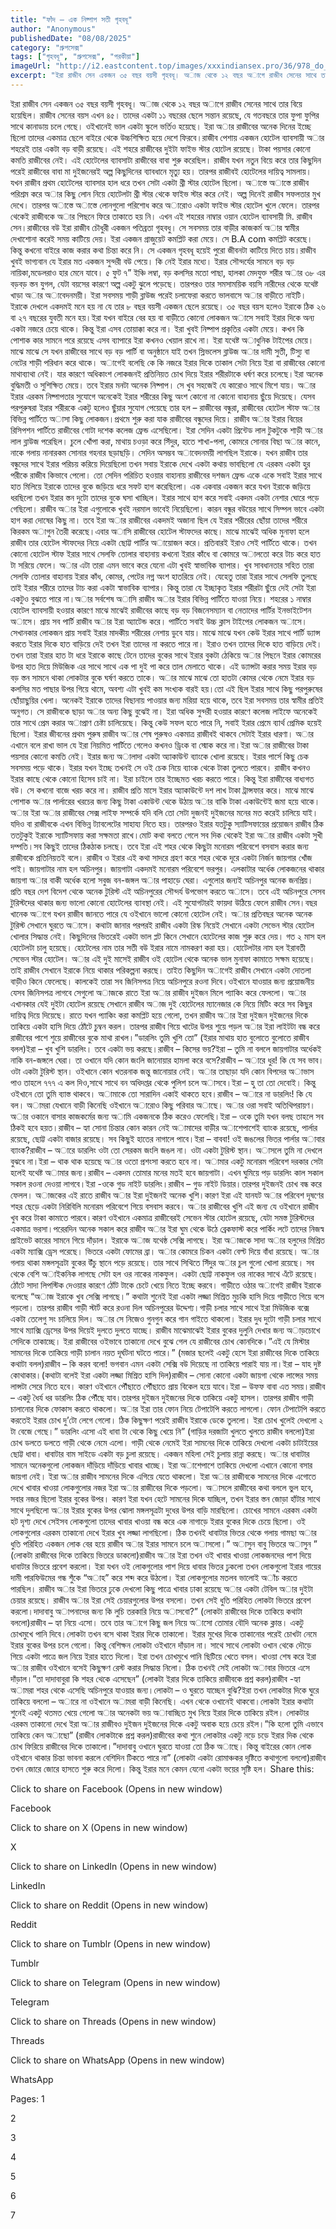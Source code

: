 ```yaml
---
title: "ফাঁদ – এক নিষ্পাপ সতী গৃহবধূ"
author: "Anonymous"
publishedDate: "08/08/2025"
category: "গ্রুপসেক্স"
tags: ["গৃহবধূ", "গ্রুপসেক্স", "পরকীয়া"]
imageUrl: "http://i2.eastcontent.top/images/xxxindiansex.pro/36/978_do_a.jpg"
excerpt: "ইরা রাজীব সেন একজন ৩৫ বছর বয়সী গৃহবধূ। অাজ থেকে ১২ বছর অাগে রাজীব সেনের সাথে তার বিয়ে হয়েছিল। রাজীব সেনের বয়স এখন ৪৫। তাদের একটা ১১ বছরের ছেলে সন্তান রয়েছে, যে গতবছরে তার ফুপা ফুপির সাথে কানাডায় চলে গ..."
---
```


ইরা রাজীব সেন একজন ৩৫ বছর বয়সী গৃহবধূ। অাজ থেকে ১২ বছর অাগে রাজীব সেনের সাথে তার বিয়ে হয়েছিল। রাজীব সেনের বয়স এখন ৪৫। তাদের একটা ১১ বছরের ছেলে সন্তান রয়েছে, যে গতবছরে তার ফুপা ফুপির সাথে কানাডায় চলে গেছে। ওইখানেই ভাল একটা স্কুলে ভর্তিও হয়েছে। ইরা অার রাজীবের অনেক দিনের ইচ্ছে ছিলো তাদের একমাত্র ছেলে বাইরে থেকে উচ্চশিক্ষিত হয়ে দেশে ফিরবে।রাজীব পেশায় একজন হোটেল ব্যাবসায়ী অার শহরেই তার একটা বড় বাড়ী রয়েছে। এই শহরে রাজীবের দুইটা ফাইভ স্টার হোটেল রয়েছে। টাকা পয়সার কোনো কমতি রাজীবের নেই। এই হোটেলের ব্যাবসাটা রাজীবের বাবা শুরু করেছিল। রাজীব যখন নতুন বিয়ে করে তার কিছুদিন পরেই রাজীবের বাবা মা দুইজনেরই অল্প কিছুদিনের ব্যাবধানে মৃত্যু হয়। তারপর রাজীবই হোটেলের দায়িত্ব সামলায়। যখন রাজীব প্রথম হোটেলের ব্যাবসার হাল ধরে তখন সেটা একটা থ্রী স্টার হোটেল ছিলো। অাস্তে অাস্তে রাজীব পরিশ্রম করে অার কিছু লোন নিয়ে হোটেলটা থ্রী স্টার থেকে ফাইভ স্টার করে নেই। অল্প দিনেই রাজীব সফলতার মুখ দেখে। তারপর অাস্তে অাস্তে লোনগুলো পরিশোধ করে অারোও একটা ফাইভ স্টার হোটেল খুলে ফেলে। তারপর থেকেই রাজীবকে অার পিছনে ফিরে তাকাতে হয় নি। এখন এই শহরের নাম্বার ওয়ান হোটেল ব্যাবসায়ী মি. রাজীব সেন।রাজীবের বউ ইরা রাজীব চৌধুরী একজন পতিব্রতা গৃহবধু। সে সবসময় তার বাড়ীর কাজকর্ম অার স্বামীর দেখাশোনা করেই সময় কাটিয়ে দেয়। ইরা একজন গ্রাজুয়েট কমপ্লিট করা মেয়ে। সে B.A com কমপ্লিট করেছে। কিন্তু কখনো বাইরে কাজ করার কথা চিন্তা করে নি। সে একজন গৃহবধূ হয়েই পুরো জীবনটা কাটিয়ে দিতে চায়।রাজীব খুবই ভাগ্যবান যে ইরার মত একজন সুন্দরী বউ পেয়ে। কি নেই ইরার মধ্যে। ইরার সৌন্দর্যের সামনে বড় বড় নায়িকা,মডেলরাও হার মেনে যাবে। ৫ ফুট ৭” ইঞ্চি লম্বা, বড় কলসির মতো পাছা, হালকা মেদযুক্ত শরীর অার ৩৮ এর বড়বড় স্তন যুগল, যেটা বয়সের কারণে অল্প একটু ঝুলে পড়েছে। তারপরও তার সমসাময়িক বয়সি নারীদের থেকে যথেষ্ট খাড়া অার অাবেদনময়ী। ইরা সবসময় শাড়ী ব্লাউজ পরেই চলাফেরা করতে ভালবাসে অার বাড়ীতে নাইটি। ইরাকে দেখলে একদমই মনে হয় না যে তার ৮ বছর বয়সী একজন ছেলে রয়েছে। ৩৫ বছর বয়স হলেও ইরাকে ঠিক ২৬ বা ২৭ বছরের যুবতী মনে হয়।ইরা যখন বাইরে বের হয় বা বাড়ীতে কোনো লোকজন অাসে সবাই ইরার দিকে অন্য একটা নজরে চেয়ে থাকে। কিন্তু ইরা এসব তোয়াক্কা করে না। ইরা খুবই নিষ্পাপ প্রকৃতির একটা মেয়ে। কখন কি পোশাক কার সামনে পরে রয়েছে এসব ব্যাপারে ইরা কখনও খেয়াল রাখে না। ইরা যথেষ্ট অাধুনিক টাইপের মেয়ে। মাঝে মাঝে সে যখন রাজীবের সাথে বড় বড় পার্টি বা অনুষ্ঠানে যাই তখন স্লিভলেস ব্লাউজ অার দামী সুতী, টিস্যু বা নেটের শাড়ী পরিধান করে থাকে। অাগেই বলেছি কে কি নজরে ইরার দিকে তাকাল সেটা নিয়ে ইরা বা রাজীবের কোনো মাথাব্যাথা নেই। যার কারণে অধিকাংশ লোকজনই প্রতিনিয়ত চোখ দিয়ে ইরার শরীরটাকে ধর্ষণ করে চলেছে।ইরা অনেক বুদ্ধিমতী ও সুশিক্ষিত মেয়ে। তবে ইরার মনটা অনেক নিষ্পাপ। সে খুব সহজেই যে কারোও সাথে মিশে যায়। অার ইরার এরকম নিষ্পাপতার সুযোগে অনেকেই ইরার শরীরের কিছু অংশ কোনো না কোনো বাহানায় ছুঁয়ে দিয়েছে। যেসব পরপুরুষরা ইরার শরীরকে একটু হলেও ছুঁয়ার সুযোগ পেয়েছে তার হল – রাজীবের বন্ধুরা, রাজীবের হোটেল স্টাফ অার বিভিন্ন পার্টিতে অাসা কিছু লোকজন।প্রথমে শুরু করা যাক রাজীবের বন্ধুদের দিয়ে। রাজীব অার ইরার বিয়ের রিসিপশন পার্টিতে রাজীবের গোটা দশেক কলেজ ফ্রেন্ড এসেছিলো। ইরা সেদিন একটা প্রিন্টেড লাল টুকটুকে শাড়ী অার লাল ব্লাউজ পরেছিল। চুলে খোঁপা করা, মাথায় চওড়া করে সিঁদুর, হাতে শাখা-পলা, কোমরে সোনার বিছা অার কানে, নাকে গলায় নানারকম সোনার গহনার ছড়াছড়ি। সেদিন অসম্ভব অাবেদনময়ী লাগছিল ইরাকে। যখন রাজীব তার বন্ধুদের সাথে ইরার পরিচয় করিয়ে দিয়েছিলো তখন সবায় ইরাকে দেখে একটা কথায় ভাবছিলো যে এরকম একটা হুর পরীকে রাজীব কিভাবে পেলো। তো সেদিন পরিচিত হওয়ার বাহানায় রাজীবের দশজন ফ্রেন্ড একে একে সবাই ইরার সাথে হাত মিলিয়ে ইরাকে তাদের বুকে জড়িয়ে ধরে সফট হাগ করেছিলো। এক একবার একজন করে যখন ইরাকে জড়িয়ে ধরছিলো তখন ইরার স্তন দুটো তাদের বুকে ঘসা খাচ্ছিল। ইরার সাথে হাগ করে সবাই একদম একটা নেশার ঘোরে পড়ে গেছিলো। রাজীব অার ইরা এগুলোকে খুবই নরমাল ভাবেই নিয়েছিলো। কারন বন্ধুর বউয়ের সাথে সিম্পল ভাবে একটা হাগ করা দোষের কিছু না। তবে ইরা অার রাজীবের একদমই অজানা ছিল যে ইরার শরীরের ছোঁয়া তাদের শরীরে কিরকম অাগুন তৈরী করেছে।এবার অাসি রাজীবের হোটেল স্টাফদের কাছে। মাঝে মাঝেই অধিক মুনাফা হলে রাজীব তার হোটেল স্টাফদের নিয়ে একটা ছোট্ট পার্টির অায়োজন করে। প্রতিবারই ইরাও সেই পার্টিতে থাকে। তখন কোনো হোটেল স্টাফ ইরার সাথে সেলফি তোলার বাহানায় কখনো ইরার কাঁধে বা কোমরে অালতো করে টাচ করে হাত টা সরিয়ে ফেলে। অার এটা তারা এমন ভাবে করে যেনো এটা খুবই স্বাভাবিক ব্যাপার। খুব সাবধানতার সহিত তারা সেলফি তোলার বাহানায় ইরার কাঁধ, কোমর, পেটের নগ্ন অংশ হাতরিয়ে নেই। যেহেতু তারা ইরার সাথে সেলফি তুলছে তাই ইরার শরীরে তাদের টাচ করা একটা স্বাভাবিক ব্যাপার। কিন্তু তারা যে ইচ্ছাকৃত ইরার শরীরটা ছুঁয়ে দেই সেটা ইরা একটুও বুঝতে পারে না।অার সর্বশেষ অাসি রাজীব অার ইরার বিভিন্ন পার্টিতে যাওয়া নিয়ে। শহরের ১ নাম্বার হোটেল ব্যাবসায়ী হওয়ার কারণে মাঝে মাঝেই রাজীবের কাছে বড় বড় বিজনেসম্যান বা নেতাদের পার্টির ইনভাইটেশন অাসে। প্রায় সব পার্টি রাজীব অার ইরা অ্যাটেন্ড করে। পার্টিতে সবাই উচ্চ ক্লাস টাইপের লোকজন অাসে। সেখানকার লোকজন প্রায় সবাই ইরার মাদকীয় শরীরের নেশায় ডুবে যায়। মাঝে মাঝে যখন কেউ ইরার সাথে পার্টি ড্যান্স করতে ইরার দিকে হাত বাড়িয়ে দেই তখন ইরা তাদের না করতে পারে না। ইরাও তখন তাদের দিকে হাত বাড়িয়ে দেই। তখন তারা ইরার হাত টা ধরে ইরাকে কাছে টেনে তাদের বুকের সাথে ইরার বুকটা ঠেকিয়ে অার পিছনে ইরার কোমরের উপর হাত দিয়ে মিউজিক এর সাথে সাথে এক পা দুই পা করে তাল মেলাতে থাকে। এই ড্যান্সটা করার সময় ইরার বড় বড় স্তন সামনে থাকা লোকটার বুকে ঘর্ষণ করতে তাকে। অার মাঝে মাঝে তো হাতটা কোমর থেকে নেমে ইরার বড় কলসির মত পাছার উপর গিয়ে থামে, অবশ্য এটা খুবই কম সংখ্যক বারই হয়।তো এই ছিল ইরার সাথে কিছু পরপুরুষের ছোঁয়াছুয়ির খেলা। অনেকই ইরাকে তাদের বিছানায় পাওয়ার জন্য মরিয়া হয়ে থাকে, তবে ইরা সবসময় তার স্বামীর প্রতিই অনুগত। সে রাজীবকে ছাড়া অার অন্য কিছু বুঝেই না। ইরা অধিক সুন্দরী হওয়ার কারণে কলেজ লাইফে অনেকেই তার সাথে প্রেম করার অাপ্রাণ চেষ্টা চালিয়েছে। কিন্তু কেউ সফল হতে পারে নি, সবাই ইরার প্রেমে ব্যার্থ প্রেমিক হয়েই ছিলো। ইরার জীবনের প্রথম পুরুষ রাজীব অার শেষ পুরুষও একমাত্র রাজীবই থাকবে সেটাই ইরার ধারণা। অার এখানে বলে রাখা ভাল যে ইরা নিয়মিত পার্টিতে গেলেও কখনও ড্রিংক বা স্মোক করে না।ইরা অার রাজীবের টাকা পয়সার কোনো কমতি নেই। ইরার জন্য অালাদা একটা অ্যাকাউন্ট ব্যাংকে খোলা রয়েছে। ইরার পার্সে কিছু চেক সবসময় পড়ে থাকে। ইরার যখন ইচ্ছে তখনই সে ওই চেক নিয়ে ব্যাংক থেকে টাকা তুলতে পারবে। রাজীব কখনও ইরার কাছে থেকে কোনো হিসেব চাই না। ইরা চাইলে তার ইচ্ছেমত খরচ করতে পারে। কিন্তু ইরা রাজীবের বাধ্যগত বউ। সে কখনো বাজে খরচ করে না। রাজীব প্রতি মাসে ইরার অ্যাকাউন্টে দশ লাখ টাকা ট্রান্সফার করে। মাঝে মাঝে পোশাক অার পার্লারের খরচের জন্য কিছু টাকা একাউন্ট থেকে উঠায় অার বাকি টাকা একাউন্টেই জমা হয়ে থাকে।অার ইরা অার রাজীবের সেক্স লাইফ সম্পর্কে যদি বলি তো সেটা দুজনই দুইজনের মনের মত করেই চালিয়ে যাই। যদিও বা রাজীবকে এখন বিভিন্ন ট্যাবলেটের সাহায্য নিতে হয়। তারপরও ইরার যতটুকু স্যাটিসফায়ের প্রয়োজন রাজীব ঠিক ততটুকুই ইরাকে স্যাটিসফায় করা সক্ষমতা রাখে।মোট কথা বলতে গেলে সব দিক থেকেই ইরা অার রাজীব একটা সুখী দম্পতি।সব কিছুই তাদের ঠিকঠাক চলছে। তবে ইরা এই শহর থেকে কিছুটা মনোরম পরিবেশে বসবাস করার জন্য রাজীবকে প্রতিনিয়তই বলে। রাজীব ও ইরার এই কথা সাদরে গ্রহণ করে শহর থেকে দূরে একটা নির্জন জায়গার খোঁজ পাই। জায়গাটার নাম হল অচিনপুর। জায়গাটা একদমই মনোরম পরিবেশে ভরপুর। এলকাটার অর্ধেক লোকজনের থাকার জায়গা অার বাকী অর্ধেক হলো সবুজ বন-জঙ্গল অার পাহাড়ে ঘেরা। এগুলোর জন্যই অচিনপুর অনেক জনপ্রিয়। প্রতি বছর দেশ বিদেশ থেকে অনেক টুরিস্ট এই অচিনপুরের সৌন্দর্য উপভোগ করতে অাসে। তবে এই অচিনপুরে সেসব টুরিস্টদের থাকার জন্য ভালো কোনো হোটেলের ব্যাবস্থা নেই। এই সুযোগটারই ফায়দা উঠিয়ে ফেলে রাজীব সেন।বছর খানেক অাগে যখন রাজীব জানতে পারে যে ওইখানে ভালো কোনো হোটেল নেই। অার প্রতিবছর অনেক অনেক টুরিস্ট সেখানে ঘুরতে অাসে। কথাটা জানার পরপরই রাজীব একটা রিস্ক নিয়েই সেখানে একটা সেভেন স্টার হোটেল খোলার সিদ্ধান্ত নেই। কিছুদিনের ভিতরেই একটা ভাল প্লট কিনে সেখানে হোটেলের কাজ শুরু করে দেয়। গত ২ মাস হল হোটেলটা চালু হয়েছে। হোটেলের নাম তার সতী বউ ইরার নামে নামকরণ করা হয়। হোটেলটার নাম হল ইরাবতী সেভেন স্টার হোটেল। অার এই দুই মাসেই রাজীব ওই হোটেল থেকে অনেক ভাল মুনাফা কামাতে সক্ষম হয়েছে। তাই রাজীব সেখানে ইরাকে নিয়ে থাকার পরিকল্পনা করছে। তাইত কিছুদিন অাগেই রাজীব সেখানে একটা দোতলা বাড়ীও কিনে ফেলেছে। কালকেই তারা সব জিনিসপত্র নিয়ে অচিনপুরে রওনা দিবে।ওইখানে যাওয়ার জন্য প্রয়োজনীয় যেসব জিনিসপত্র লাগবে সেগুলো অাজকে রাতে ইরা অার রাজীব দুইজন মিলে প্যাকিং করে ফেললো। অার এখানকার যেই দুইটা হোটেল রয়েছে সেখানে রাজীব অাজ দুই হোটেলের ম্যানেজার কে নিয়ে মিটিং করে সব কিছুর দায়িত্ব দিয়ে দিয়েছে। রাতে যখন প্যাকিং করা কমপ্লিট হয়ে গেলো, তখন রাজীব অার ইরা দুইজন দুইজনের দিকে তাকিয়ে একটা হাসি দিয়ে ঠোঁটে চুম্বন করল। তারপর রাজীব গিয়ে খাটের উপর শুয়ে পড়ল অার ইরা লাইটটা বন্ধ করে রাজীবের পাশে শুয়ে রাজীবের বুকে মাথা রাখল।”ডারলিং তুমি খুশি তো” (ইরার মাথায় হাত বুলোতে বুলোতে রাজীব বলল)ইরা – খুব খুশি ডারলিং। তবে একটা ভয় করছে।রাজীব – কিসের ভয়?ইরা – তুমি না বললে জায়গাটার অর্ধেকই নাকি বন-জঙ্গলে ঘেরা। তা ওখানে যদি কোন জংলি জানোয়ার হামলা করে বসে?রাজীব – অারে ধুর! কি যে সব ভাব। ওটা একটা টুরিস্ট স্থান। ওইখানে কোন খতরনাক জন্তু জানোয়ার নেই। অার তাছাড়া যদি কোন বিপদের অাভাস পাও তাহলে ৭৭৭ এ কল দিও,সাথে সাথে বন অধিদপ্তর থেকে পুলিশ চলে অাসবে।ইরা – হু তা তো দেবোই। কিন্তু ওইখানে তো তুমি ব্যাস্ত থাকবে। অামাকে তো সারাদিন একাই থাকতে হবে।রাজীব – অারে না ডারলিং! কি যে বল। অামরা যেখানে বাড়ী কিনেছি ওইখানে অারোও কিছু পরিবার অাছে। অার ওরা সবাই অতিথিপরায়ণ। অার ওকানে বাসার কাজকর্মের জন্য অামি একজনকে ঠিক করেও ফেলেছি।ইরা – ওকে তুমি যখন বলছ তাহলে সব ঠিকই হবে হয়ত।রাজীব – হ্যা সোনা চিন্তার কোন কারন নেই অামাদের বাড়ীর অাশেপাশেই ব্যাংক রয়েছে, পার্লার রয়েছে, ছোট্ট একটা বাজার রয়েছে। সব কিছুই হাতের নাগালে পাবে।ইরা – বাববা! ওই জঙলের ভিতর পার্লার অাবার ব্যাংক?রাজীব – অারে ডারলিং ওটা তো সেরকম জংলি জঙল না। ওটা একটা টুরিস্ট স্থান। অাসলে তুমি না দেখলে বুঝবে না।ইরা – থাক থাক হয়েছে অার ওতো প্রশংসা করতে হবে না। অামার একটু মনোরম পরিবেশ দরকার সেটা হলেই যথেষ্ট অামার জন্য।রাজীব – একদম তোমার মনের মতই হবে জায়গাটা। এখন ঘুমিয়ে পড় ডারলিং কাল সকাল সকাল রওনা দেওয়া লাগবে।ইরা -ওকে গুড নাইট ডারলিং।রাজীব – গুড নাইট ডিয়ার।তারপর দুইজনই চোখ বন্ধ করে ফেলল। অাজকের এই রাতে রাজীব অার ইরা দুইজনই অনেক খুশি।কারণ ইরা এই যানযট অার পরিবেশ দূষণের শহর ছেড়ে একটা নিরিবিলি মনোরম পরিবেশে গিয়ে বসবাস করবে। অার রাজীবের খুশি এই জন্য যে ওইখানে রাজীব খুব করে টাকা কামাতে পারবে।কারণ ওইখানে একমাত্র রাজীবেরই সেভেন স্টার হোটেল রয়েছে, যেটা সমস্ত টুরিস্টদের একমাত্র ভরসা।পরেরদিন অনেক সকাল করে রাজীব অার ইরা ঘুম থেকে উঠে ব্রেকফাস্ট করে পার্কিং লটে তাদের নিজস্ব প্রাইভেট কারের সামনে গিয়ে দাঁড়াল। ইরাকে অাজ যথেষ্ঠ সেক্সি লাগছে। ইরা অাজকে সাদা অার হলুদের মিশ্রিত একটা ম্যাক্সি ড্রেস পরেছে। ভিতরে একটা ফোমের ব্রা। অার কোমরে চিকন একটা বেল্ট দিয়ে বাঁধা রয়েছে। অার গলায় থাকা মঙ্গলসূত্রটা বুকের উঁচু স্থানে পড়ে রয়েছে। তার সাথে সিথিতে সিঁদুর অার চুল গুলো খোলা রয়েছে। সব থেকে বেশি অাইকনিক লাগছে সেটা হল ওর নাকের নাকফুল। একটা ছোট্ট নাকফুল ওর নাকের সাথে এঁটে রয়েছে। ঠোঁটে সাদা লিপস্টিক দেওয়ার কারণে ঠোঁট টাকে চেটে খেয়ে নিতে ইচ্ছে করবে। গাড়ীতে ওঠার অাগেই রাজীব ইরাকে বলেছে “অাজ ইরাকে খুব সেক্সি লাগছে।” কথাটা শুনেই ইরা একটা লজ্জা মিশ্রিত মুচকি হাসি দিয়ে গাড়ীতে গিয়ে বসে পড়লো। তারপর রাজীব গাড়ী স্টার্ট করে রওনা দিল অচিনপুরের উদ্দেশ্য।গাড়ী চলার সাথে সাথে ইরা মিউজিক বক্সে একটা তেলেগু সং চালিয়ে দিল। অার সে নিজেও গুনগুন করে গান গাইতে থাকলো। ইরার দুধ দুটো গাড়ী চলার সাথে সাথে ম্যাক্সি ড্রেসের উপর দিয়েই দুলতে দুলতে যাচ্ছে। রাজীব মাঝেমাঝেই ইরার বুকের দুলুনি দেখার জন্য অাড়চোখে সেদিকে তাকাচ্ছে। ইরা রাজীবের ওইভাবে তাকানো দেখে বুঝে গেল যে রাজীবের চোখ কোনদিকে।”এই যে মিস্টার সামনের দিকে তাকিয়ে গাড়ী চালান নয়ত দূর্ঘটনা ঘটতে পারে।” (মজার ছলেই একটু হেসে ইরা রাজীবের দিকে তাকিয়ে কথাটা বলল)রাজীব – কি করব বলো! ভগবান এমন একটা সেক্সি বউ দিয়েছে না তাকিয়ে পারাই যায় না।ইরা – যাহ দুষ্ট কোথাকার।(কথাটা বলেই ইরা একটা লজ্জা মিশ্রিত হাসি দিল)রাজীব – সোনা কোনো একটা জায়গা থেকে লান্সের সময় লান্সটা সেরে নিতে হবে। কারণ ওইখানে পৌঁছাতে পৌঁছাতে প্রায় বিকেল হয়ে যাবে।ইরা – উফফ বাবা এত সময়।রাজীব – একটু ধৈর্য ধর ডারলিং ঠিক পৌঁছে যাব।তারপর দুইজন দুইজনের দিকে তাকিয়ে একটু হাসল। তারপর রাজীব গাড়ী চালানোর দিকে ফোকাস করতে থাকলো। অার ইরা তার ফোন নিয়ে টেপাটেপি করতে লাগলো। ফোন টেপাটেপি করতে করতেই ইরার চোখ দু’টো লেগে গেলো। ঠিক কিছুক্ষণ পরেই রাজীব ইরাকে ডেকে তুললো। ইরা চোখ খুলেই দেখলো ২ টা বেজে গেছে।” ডারলিং এসো এই ধাবা টা থেকে কিছু খেয়ে নি” (গাড়ির দরজাটা খুলতে খুলতে রাজীব বললো)ইরা চোখ ডলতে ডলতে গাড়ী থেকে নেমে এলো। গাড়ী থেকে নেমেই ইরা সামনের দিকে তাকিয়ে দেখলো একটা চাটাইয়ের ছোট্ট ধাবা। ধাবাটার বাম সাইডে একটা বড় চুলা রয়েছে। একজন মহিলা সেই চুলায় রান্না করছে। অার ধাবাটার সামনে অনেকগুলো লোকজন দাঁড়িয়ে দাঁড়িয়ে খাবার খাচ্ছে। ইরা অাশেপাশে তাকিয়ে দেখলো এখানে কোনো বসার জায়গা নেই। ইরা অার রাজীব সামনের দিকে এগিয়ে যেতে থাকলো। ইরা অার রাজীবকে সামনের দিকে এগোতে দেখে খাবার খাওয়া লোকগুলোর নজর ইরা অার রাজীবের দিকে পড়লো। অাসলে রাজীবের কথা বললে ভুল হবে, সবার নজর ছিলো ইরার বুকের উপর। কারণ ইরা যখন হেটে সামনের দিকে যাচ্ছিল, তখন ইরার স্তন জোড়া হাঁটার সাথে সাথে দুলছিলো অার ইরার বুকের উপর ঝোলা মঙ্গলসূত্রটা দুধের উপর বাড়ি মারছিলো। চোখের সামনে এরকম একটা হট দৃশ্য দেখে সেইসব লোকগুলো তাদের খাবার খাওয়া বন্ধ করে এক নাগাড়ে ইরার বুকের দিকে চেয়ে ছিলো। ওই লোকগুলোর এরকম তাকানো দেখে ইরার খুব লজ্জা লাগছিলো। ঠিক তখনই ধাবাটার ভিতর থেকে গলায় গামছা অার ধুতি পরিহিত একজন লোক বের হয়ে রাজীব অার ইরার সামনে চলে অাসলো।” অাসুন বাবু ভিতরে অাসুন ” (লোকটা রাজীবের দিকে তাকিয়ে ভিতরে ডাকলো)রাজীব অার ইরা তখন ওই খাবার খাওয়া লোকজনদের পাশ দিয়ে ধাবাটার ভিতরে প্রবেশ করলো। ইরা যখন ওই লোকগুলোর পাশ দিয়ে ধাবার ভিতর ঢুকলো তখন লোকগুলো ইরার গায়ের দামী পারফিউমের গন্ধ শুঁকে “অাহ” করে শব্দ করে উঠলো। ইরা লোকগুলোর মতলব ভালোই অাঁচ করতে পারছিল। রাজীব অার ইরা ভিতরে ঢুকে দেখলো কিছু পাত্রে খাবার ঢাকা রয়েছে অার একটা টেবিল অার দুইটা চেয়ার রয়েছে। রাজীব অার ইরা সেই চেয়ারগুলোর উপর বসলো। তখন সেই ধুতি পরিহিত লোকটা ভিতরে প্রবেশ করলো।দাদাবাবু অাপনাদের জন্য কি লুচি তরকারি নিয়ে অাসবো?” (লোকটা রাজীবের দিকে তাকিয়ে কথাটা বললো)রাজীব – হ্যা নিয়ে এসো। তবে তার অাগে কিছু জল নিয়ে অাসো তোমার বৌদি অনেক ক্লান্ত। একটু চোখমুখে পানি দিবে।লোকটা তখন বসে থাকা ইরার দিকে তাকালো। ইরার মুখের দিকে তাকানোর পরেই চোখটা নেমে ইরার বুকের উপর চলে গেলো। কিন্তু বেশিক্ষন লোকটা ওইখানে দাঁড়াল না। সাথে সাথে লোকটা ওখান থেকে দৌড়ে গিয়ে একটা পাত্রে জল নিয়ে ইরার হাতে দিলো। ইরা তখন চোখমুখে পানি ছিটিয়ে খেতে বসল। খাওয়া শেষ করে ইরা অার রাজীব ওইখানে বসেই কিছুক্ষণ রেস্ট করার সিদ্ধান্ত নিলো। ঠিক তখনই সেই লোকটা অাবার ভিতরে এসে দাঁড়াল।”তা দাদাবাবুরা কি শহর থেকে এসেছেন” (লোকটা ইরার দিকে তাকিয়ে রাজীবকে প্রশ্ন করল)রাজীব -হ্যা অামরা শহর থেকে এসেছি অচিনপুরে যাওয়ার জন্য।লোকটা – ও ঘুরতে যাচ্ছেন বুঝি?ইরা তখন লোকটার দিকে ঘুরে তাকিয়ে বললো – অারে না ওইখানে অামরা বাড়ী কিনেছি। এখন থেকে ওখানেই থাকবো।লোকটা ইরার কথাটা শুনেই একটু থতমত খেয়ে গেলো অার অনেকটা ভয় অাবাচ্ছিত মুখ নিয়ে ইরার দিকে তাকিয়ে রইল। লোকটার এরকম তাকানো দেখে ইরা অার রাজীবও দুইজন দুইজনের দিকে একটু অবাক হয়ে চেয়ে রইল।”কি হলো তুমি এভাবে তাকিয়ে কেন অাছো” (রাজীব লোকটাকে প্রশ্ন করল)রাজীবের কথা শুনে লোকটার একটু নড়ে চড়ে ইরার দিক থেকে চোখ ফিরিয়ে রাজীবের দিকে তাকালো।”দাদাবাবু ওখানে ঘুরতে যাওয়া তো ঠিক অাছে। কিন্তু বাইরের কোন লোক ওইখানে থাকার চিন্তা ভাবনা করলে বেশিদিন টিকতে পারে না” (লোকটা একটা রোমাঞ্চকর দৃষ্টিতে কথাগুলো বললো)রাজীব তখন জোরে জোরে হাসতে শুরু করে দিলো। কিন্তু ইরার মনে কেমন যেনো একটা ভয়ের সৃষ্টি হল।
Share this:


Click to share on Facebook (Opens in new window)


Facebook




Click to share on X (Opens in new window)


X




Click to share on LinkedIn (Opens in new window)


LinkedIn




Click to share on Reddit (Opens in new window)


Reddit




Click to share on Tumblr (Opens in new window)


Tumblr




Click to share on Telegram (Opens in new window)


Telegram




Click to share on Threads (Opens in new window)


Threads




Click to share on WhatsApp (Opens in new window)


WhatsApp


Pages: 
1
 
2
 
3
 
4
 
5
 
6
 
7
